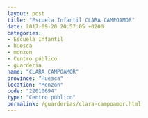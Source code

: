 ```yaml
---
layout: post
title: "Escuela Infantil CLARA CAMPOAMOR"
date: 2017-09-20 20:57:05 +0200
categories:
- Escuela Infantil
- huesca
- monzon
- Centro público
- guarderia
name: "CLARA CAMPOAMOR"
province: "Huesca"
location: "Monzon"
code: "22010694"
type: "Centro público"
permalink: /guarderias/clara-campoamor.html
---
```

